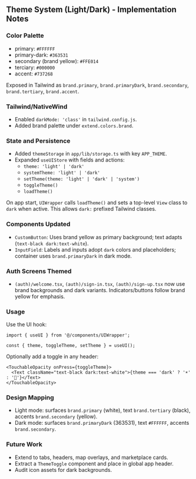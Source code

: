 ## Theme System (Light/Dark) - Implementation Notes

### Color Palette
- primary: `#FFFFFF`
- primary-dark: `#363531`
- secondary (brand yellow): `#FFE014`
- terciary: `#000000`
- accent: `#737268`

Exposed in Tailwind as `brand.primary`, `brand.primaryDark`, `brand.secondary`, `brand.tertiary`, `brand.accent`.

### Tailwind/NativeWind
- Enabled `darkMode: 'class'` in `tailwind.config.js`.
- Added brand palette under `extend.colors.brand`.

### State and Persistence
- Added `themeStorage` in `app/lib/storage.ts` with key `APP_THEME`.
- Expanded `useUIStore` with fields and actions:
  - `theme: 'light' | 'dark'`
  - `systemTheme: 'light' | 'dark'`
  - `setTheme(theme: 'light' | 'dark' | 'system')`
  - `toggleTheme()`
  - `loadTheme()`

On app start, `UIWrapper` calls `loadTheme()` and sets a top-level `View` class to `dark` when active. This allows `dark:` prefixed Tailwind classes.

### Components Updated
- `CustomButton`: Uses brand yellow as primary background; text adapts (`text-black dark:text-white`).
- `InputField`: Labels and inputs adopt `dark` colors and placeholders; container uses `brand.primaryDark` in dark mode.

### Auth Screens Themed
- `(auth)/welcome.tsx`, `(auth)/sign-in.tsx`, `(auth)/sign-up.tsx` now use brand backgrounds and dark variants. Indicators/buttons follow brand yellow for emphasis.

### Usage
Use the UI hook:
```tsx
import { useUI } from '@/components/UIWrapper';

const { theme, toggleTheme, setTheme } = useUI();
```

Optionally add a toggle in any header:
```tsx
<TouchableOpacity onPress={toggleTheme}>
  <Text className="text-black dark:text-white">{theme === 'dark' ? '☀️' : '🌙'}</Text>
</TouchableOpacity>
```

### Design Mapping
- Light mode: surfaces `brand.primary` (white), text `brand.tertiary` (black), accents `brand.secondary` (yellow).
- Dark mode: surfaces `brand.primaryDark` (363531), text `#FFFFFF`, accents `brand.secondary`.

### Future Work
- Extend to tabs, headers, map overlays, and marketplace cards.
- Extract a `ThemeToggle` component and place in global app header.
- Audit icon assets for dark backgrounds.


